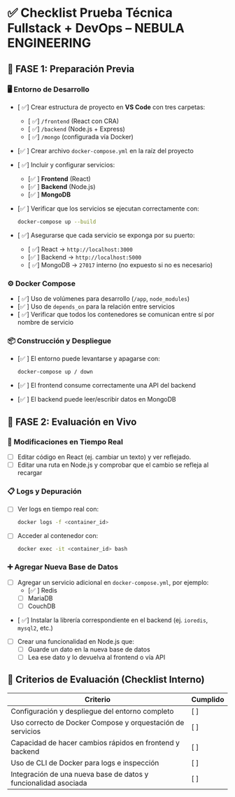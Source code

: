 # ✅ Checklist Prueba Técnica Fullstack + DevOps – NEBULA ENGINEERING

## 🧱 FASE 1: Preparación Previa

### 🖥️ Entorno de Desarrollo

- [ ✅] Crear estructura de proyecto en **VS Code** con tres carpetas:
  - [ ✅] `/frontend` (React con CRA)
  - [ ✅] `/backend` (Node.js + Express)
  - [ ✅] `/mongo` (configurada vía Docker)

- [✅ ] Crear archivo `docker-compose.yml` en la raíz del proyecto

- [ ✅] Incluir y configurar servicios:
  - [✅ ] **Frontend** (React)
  - [✅ ] **Backend** (Node.js)
  - [✅ ] **MongoDB**

- [✅ ] Verificar que los servicios se ejecutan correctamente con:
  ```bash
  docker-compose up --build
  ```

- [ ✅] Asegurarse que cada servicio se exponga por su puerto:
  - [ ✅] React → `http://localhost:3000`
  - [✅ ] Backend → `http://localhost:5000`
  - [ ✅] MongoDB → `27017` interno (no expuesto si no es necesario)

### ⚙️ Docker Compose

- [ ✅] Uso de volúmenes para desarrollo (`/app`, `node_modules`)
- [✅ ] Uso de `depends_on` para la relación entre servicios
- [ ✅] Verificar que todos los contenedores se comunican entre sí por nombre de servicio

### 📦 Construcción y Despliegue

- [✅ ] El entorno puede levantarse y apagarse con:
  ```bash
  docker-compose up / down
  ```

- [✅ ] El frontend consume correctamente una API del backend
- [✅ ] El backend puede leer/escribir datos en MongoDB

## 🧪 FASE 2: Evaluación en Vivo

### 🔄 Modificaciones en Tiempo Real

- [ ] Editar código en React (ej. cambiar un texto) y ver reflejado.
- [ ] Editar una ruta en Node.js y comprobar que el cambio se refleja al recargar

### 📋 Logs y Depuración

- [ ] Ver logs en tiempo real con:
  ```bash
  docker logs -f <container_id>
  ```

- [ ] Acceder al contenedor con:
  ```bash
  docker exec -it <container_id> bash
  ```

### ➕ Agregar Nueva Base de Datos

- [ ] Agregar un servicio adicional en `docker-compose.yml`, por ejemplo:
  - [✅ ] Redis
  - [ ] MariaDB
  - [ ] CouchDB

- [ ✅] Instalar la librería correspondiente en el backend (ej. `ioredis`, `mysql2`, etc.)

- [ ] Crear una funcionalidad en Node.js que:
  - [ ] Guarde un dato en la nueva base de datos
  - [ ] Lea ese dato y lo devuelva al frontend o vía API

## 🧠 Criterios de Evaluación (Checklist Interno)

| Criterio | Cumplido |
|----------|----------|
| Configuración y despliegue del entorno completo | [ ] |
| Uso correcto de Docker Compose y orquestación de servicios | [ ] |
| Capacidad de hacer cambios rápidos en frontend y backend | [ ] |
| Uso de CLI de Docker para logs e inspección | [ ] |
| Integración de una nueva base de datos y funcionalidad asociada | [ ] |

